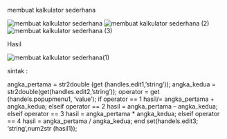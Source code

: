 membuat kalkulator sederhana

![membuat kalkulator sederhana](https://user-images.githubusercontent.com/56861575/117395180-ad3a6900-af21-11eb-829e-3491671523a3.jpeg)
![membuat kalkulator sederhana (2)](https://user-images.githubusercontent.com/56861575/117468415-d9d09e00-af7e-11eb-9be5-35bec0eb50a2.jpeg)
![membuat kalkulator sederhana (3)](https://user-images.githubusercontent.com/56861575/117468454-e5bc6000-af7e-11eb-9547-4f4803dd8a59.jpeg)


Hasil

![membuat kalkulator sederhana(1)](https://user-images.githubusercontent.com/56861575/117395335-ed015080-af21-11eb-8215-e16885159080.jpeg)

sintak  :

angka_pertama  = str2double (get (handles.edit1,’string’));
angka_kedua = str2double(get(handles.edit2,’string’));
operator = get (handels.popupmenu1, ‘value’);
if operator == 1
	hasil/= angka_pertama + angka_kedua;
elseif operator == 2
	hasil = angka_pertama – angka_kedua;
elseif operator == 3
	hasil = angka_pertama * angka_kedua;
elseif operator == 4
	hasil = angka_pertama / angka_kedua;
end
set(handels.edit3; ‘string’,num2str (hasil1));


